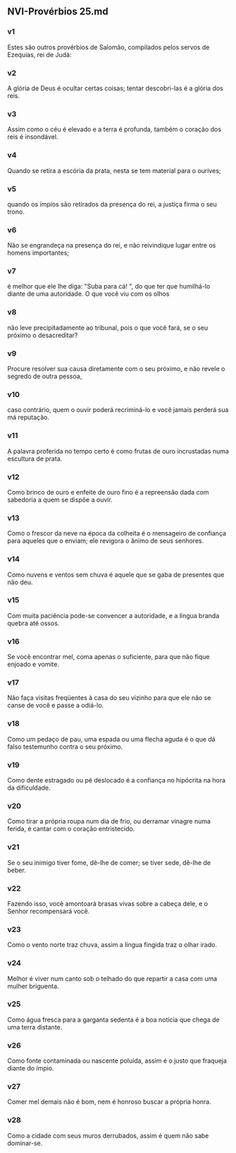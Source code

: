 ## NVI-Provérbios 25.md
### v1
 Estes são outros provérbios de Salomão, compilados pelos servos de Ezequias, rei de Judá:
### v2
 A glória de Deus é ocultar certas coisas; tentar descobri-las é a glória dos reis.
### v3
 Assim como o céu é elevado e a terra é profunda, também o coração dos reis é insondável.
### v4
 Quando se retira a escória da prata, nesta se tem material para o ourives;
### v5
 quando os ímpios são retirados da presença do rei, a justiça firma o seu trono.
### v6
 Não se engrandeça na presença do rei, e não reivindique lugar entre os homens importantes;
### v7
 é melhor que ele lhe diga: "Suba para cá! ", do que ter que humilhá-lo diante de uma autoridade. O que você viu com os olhos
### v8
 não leve precipitadamente ao tribunal, pois o que você fará, se o seu próximo o desacreditar?
### v9
 Procure resolver sua causa diretamente com o seu próximo, e não revele o segredo de outra pessoa,
### v10
 caso contrário, quem o ouvir poderá recriminá-lo e você jamais perderá sua má reputação.
### v11
 A palavra proferida no tempo certo é como frutas de ouro incrustadas numa escultura de prata.
### v12
 Como brinco de ouro e enfeite de ouro fino é a repreensão dada com sabedoria a quem se dispõe a ouvir.
### v13
 Como o frescor da neve na época da colheita é o mensageiro de confiança para aqueles que o enviam; ele revigora o ânimo de seus senhores.
### v14
 Como nuvens e ventos sem chuva é aquele que se gaba de presentes que não deu.
### v15
 Com muita paciência pode-se convencer a autoridade, e a língua branda quebra até ossos.
### v16
 Se você encontrar mel, coma apenas o suficiente, para que não fique enjoado e vomite.
### v17
 Não faça visitas freqüentes à casa do seu vizinho para que ele não se canse de você e passe a odiá-lo.
### v18
 Como um pedaço de pau, uma espada ou uma flecha aguda é o que dá falso testemunho contra o seu próximo.
### v19
 Como dente estragado ou pé deslocado é a confiança no hipócrita na hora da dificuldade.
### v20
 Como tirar a própria roupa num dia de frio, ou derramar vinagre numa ferida, é cantar com o coração entristecido.
### v21
 Se o seu inimigo tiver fome, dê-lhe de comer; se tiver sede, dê-lhe de beber.
### v22
 Fazendo isso, você amontoará brasas vivas sobre a cabeça dele, e o Senhor recompensará você.
### v23
 Como o vento norte traz chuva, assim a língua fingida traz o olhar irado.
### v24
 Melhor é viver num canto sob o telhado do que repartir a casa com uma mulher briguenta.
### v25
 Como água fresca para a garganta sedenta é a boa notícia que chega de uma terra distante.
### v26
 Como fonte contaminada ou nascente poluída, assim é o justo que fraqueja diante do ímpio.  
### v27
 Comer mel demais não é bom, nem é honroso buscar a própria honra.
### v28
 Como a cidade com seus muros derrubados, assim é quem não sabe dominar-se.
